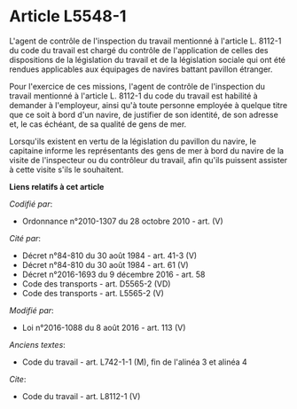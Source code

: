 # Article L5548-1

L'agent de contrôle de l'inspection du travail mentionné à l'article L. 8112-1 du code du travail est chargé du contrôle de
l'application de celles des dispositions de la législation du travail et de la législation sociale qui ont été rendues
applicables aux équipages de navires battant pavillon étranger.

Pour l'exercice de ces missions, l'agent de contrôle de l'inspection du travail mentionné à l'article L. 8112-1 du code du
travail est habilité à demander à l'employeur, ainsi qu'à toute personne employée à quelque titre que ce soit à bord d'un
navire, de justifier de son identité, de son adresse et, le cas échéant, de sa qualité de gens de mer.

Lorsqu'ils existent en vertu de la législation du pavillon du navire, le capitaine informe les représentants des gens de mer
à bord du navire de la visite de l'inspecteur ou du contrôleur du travail, afin qu'ils puissent assister à cette visite s'ils
le souhaitent.

**Liens relatifs à cet article**

_Codifié par_:

  - Ordonnance n°2010-1307 du 28 octobre 2010 - art. (V)

_Cité par_:

  - Décret n°84-810 du 30 août 1984 - art. 41-3 (V)
  - Décret n°84-810 du 30 août 1984 - art. 61 (V)
  - Décret n°2016-1693 du 9 décembre 2016 - art. 58
  - Code des transports - art. D5565-2 (VD)
  - Code des transports - art. L5565-2 (V)

_Modifié par_:

  - Loi n°2016-1088 du 8 août 2016 - art. 113 (V)

_Anciens textes_:

  - Code du travail - art. L742-1-1 (M), fin de l'alinéa 3 et alinéa 4

_Cite_:

  - Code du travail - art. L8112-1 (V)
